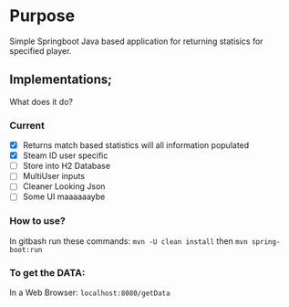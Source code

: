 # Purpose
Simple Springboot Java based application for returning statisics for specified player.

## Implementations;
What does it do?

### Current
- [x] Returns match based statistics will all information populated
- [x] Steam ID user specific
- [ ] Store into H2 Database
- [ ] MultiUser inputs
- [ ] Cleaner Looking Json
- [ ] Some UI maaaaaaybe

### How to use?
In gitbash run these commands:
`mvn -U clean install`
then
`mvn spring-boot:run`

### To get the DATA:
In a Web Browser:
`localhost:8080/getData`
